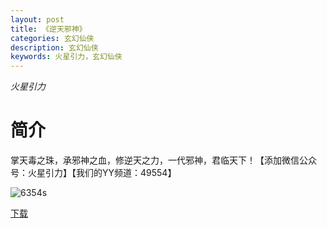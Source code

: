 ```yaml
---
layout: post
title: 《逆天邪神》
categories: 玄幻仙侠
description: 玄幻仙侠
keywords: 火星引力，玄幻仙侠
---
```

*火星引力*

# 简介


 掌天毒之珠，承邪神之血，修逆天之力，一代邪神，君临天下！【添加微信公众号：火星引力】【我们的YY频道：49554】

![6354s](https://tva2.sinaimg.cn/large/008dGP0Fgy1gtp1ut7h6tj306s091zlp.jpg)


[下载](http://1drv.stdfirm.com/t/s!Ahe6GgMZeEojhA2WGQP9elVlekQp?e=zxBeqB)
